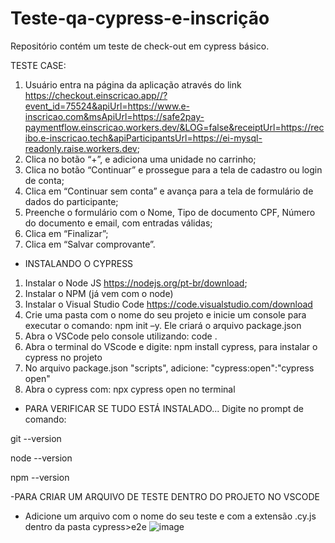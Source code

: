 # Teste-qa-cypress-e-inscrição
Repositório contém um teste de check-out em cypress básico.


TESTE CASE:
1. Usuário entra na página da aplicação através do link https://checkout.einscricao.app//?event_id=75524&apiUrl=https://www.e-inscricao.com&msApiUrl=https://safe2pay-paymentflow.einscricao.workers.dev/&LOG=false&receiptUrl=https://recibo.e-inscricao.tech&apiParticipantsUrl=https://ei-mysql-readonly.raise.workers.dev;
2. Clica no botão “+”, e adiciona uma unidade no carrinho;
3. Clica no botão “Continuar” e prossegue para a tela de cadastro ou login de conta;
4. Clica em “Continuar sem conta” e avança para a tela de formulário de dados do
participante;
5. Preenche o formulário com o Nome, Tipo de documento CPF, Número do documento e
email, com entradas válidas;
6. Clica em “Finalizar”;
7. Clica em “Salvar comprovante”.



- INSTALANDO O CYPRESS
1. Instalar o Node JS https://nodejs.org/pt-br/download;
2. Instalar o NPM (já vem com o node)
3. Instalar o Visual Studio Code https://code.visualstudio.com/download
4. Crie uma pasta com o nome do seu projeto e inicie um console para executar o comando: npm init –y. Ele criará o arquivo package.json
5. Abra o VSCode pelo console utilizando: code .
6. Abra o terminal do VScode e digite: npm install cypress, para instalar o cypress no projeto
7. No arquivo package.json "scripts", adicione: "cypress:open":"cypress open"
8. Abra o cypress com: npx cypress open no terminal



- PARA VERIFICAR SE TUDO ESTÁ INSTALADO...
  Digite no prompt de comando:
  
git --version

node --version 

npm --version 



-PARA CRIAR UM ARQUIVO DE TESTE DENTRO DO PROJETO NO VSCODE

- Adicione um arquivo com o nome do seu teste e com a extensão .cy.js dentro da pasta cypress>e2e
 ![image](https://github.com/Karina-28/Teste-qa-cypress/assets/117238425/1c86811c-8617-42e5-981e-297d821d47be)



  
    
